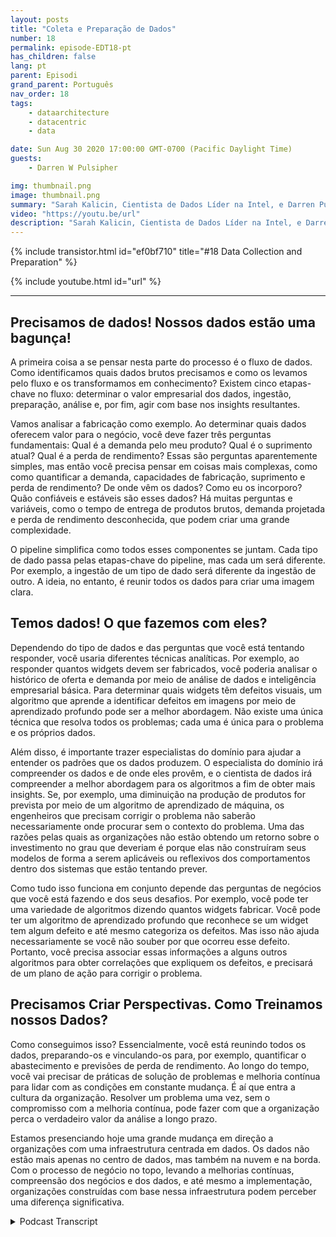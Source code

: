 ```yaml
---
layout: posts
title: "Coleta e Preparação de Dados"
number: 18
permalink: episode-EDT18-pt
has_children: false
lang: pt
parent: Episodi
grand_parent: Português
nav_order: 18
tags:
    - dataarchitecture
    - datacentric
    - data

date: Sun Aug 30 2020 17:00:00 GMT-0700 (Pacific Daylight Time)
guests:
    - Darren W Pulsipher

img: thumbnail.png
image: thumbnail.png
summary: "Sarah Kalicin, Cientista de Dados Líder na Intel, e Darren Pulsipher, Arquiteto Principal de Soluções, Setor Público da Intel, falam sobre o processo e os benefícios da coleta e preparação de dados para se tornar uma organização centrada em dados. Este é o segundo passo na jornada de se tornar uma organização centrada em dados."
video: "https://youtu.be/url"
description: "Sarah Kalicin, Cientista de Dados Líder na Intel, e Darren Pulsipher, Arquiteto Principal de Soluções, Setor Público da Intel, falam sobre o processo e os benefícios da coleta e preparação de dados para se tornar uma organização centrada em dados. Este é o segundo passo na jornada de se tornar uma organização centrada em dados."
---
```


<div>
{% include transistor.html id="ef0bf710" title="#18 Data Collection and Preparation" %}

{% include youtube.html id="url" %}
</div>

---

## Precisamos de dados! Nossos dados estão uma bagunça!

A primeira coisa a se pensar nesta parte do processo é o fluxo de dados. Como identificamos quais dados brutos precisamos e como os levamos pelo fluxo e os transformamos em conhecimento? Existem cinco etapas-chave no fluxo: determinar o valor empresarial dos dados, ingestão, preparação, análise e, por fim, agir com base nos insights resultantes.

Vamos analisar a fabricação como exemplo. Ao determinar quais dados oferecem valor para o negócio, você deve fazer três perguntas fundamentais: Qual é a demanda pelo meu produto? Qual é o suprimento atual? Qual é a perda de rendimento? Essas são perguntas aparentemente simples, mas então você precisa pensar em coisas mais complexas, como como quantificar a demanda, capacidades de fabricação, suprimento e perda de rendimento? De onde vêm os dados? Como eu os incorporo? Quão confiáveis e estáveis são esses dados? Há muitas perguntas e variáveis, como o tempo de entrega de produtos brutos, demanda projetada e perda de rendimento desconhecida, que podem criar uma grande complexidade.

O pipeline simplifica como todos esses componentes se juntam. Cada tipo de dado passa pelas etapas-chave do pipeline, mas cada um será diferente. Por exemplo, a ingestão de um tipo de dado será diferente da ingestão de outro. A ideia, no entanto, é reunir todos os dados para criar uma imagem clara.

## Temos dados! O que fazemos com eles?

Dependendo do tipo de dados e das perguntas que você está tentando responder, você usaria diferentes técnicas analíticas. Por exemplo, ao responder quantos widgets devem ser fabricados, você poderia analisar o histórico de oferta e demanda por meio de análise de dados e inteligência empresarial básica. Para determinar quais widgets têm defeitos visuais, um algoritmo que aprende a identificar defeitos em imagens por meio de aprendizado profundo pode ser a melhor abordagem. Não existe uma única técnica que resolva todos os problemas; cada uma é única para o problema e os próprios dados.

Além disso, é importante trazer especialistas do domínio para ajudar a entender os padrões que os dados produzem. O especialista do domínio irá compreender os dados e de onde eles provêm, e o cientista de dados irá compreender a melhor abordagem para os algoritmos a fim de obter mais insights. Se, por exemplo, uma diminuição na produção de produtos for prevista por meio de um algoritmo de aprendizado de máquina, os engenheiros que precisam corrigir o problema não saberão necessariamente onde procurar sem o contexto do problema. Uma das razões pelas quais as organizações não estão obtendo um retorno sobre o investimento no grau que deveriam é porque elas não construíram seus modelos de forma a serem aplicáveis ou reflexivos dos comportamentos dentro dos sistemas que estão tentando prever.

Como tudo isso funciona em conjunto depende das perguntas de negócios que você está fazendo e dos seus desafios. Por exemplo, você pode ter uma variedade de algoritmos dizendo quantos widgets fabricar. Você pode ter um algoritmo de aprendizado profundo que reconhece se um widget tem algum defeito e até mesmo categoriza os defeitos. Mas isso não ajuda necessariamente se você não souber por que ocorreu esse defeito. Portanto, você precisa associar essas informações a alguns outros algoritmos para obter correlações que expliquem os defeitos, e precisará de um plano de ação para corrigir o problema.

## Precisamos Criar Perspectivas. Como Treinamos nossos Dados?

Como conseguimos isso? Essencialmente, você está reunindo todos os dados, preparando-os e vinculando-os para, por exemplo, quantificar o abastecimento e previsões de perda de rendimento. Ao longo do tempo, você vai precisar de práticas de solução de problemas e melhoria contínua para lidar com as condições em constante mudança. É aí que entra a cultura da organização. Resolver um problema uma vez, sem o compromisso com a melhoria contínua, pode fazer com que a organização perca o verdadeiro valor da análise a longo prazo.

Estamos presenciando hoje uma grande mudança em direção a organizações com uma infraestrutura centrada em dados. Os dados não estão mais apenas no centro de dados, mas também na nuvem e na borda. Com o processo de negócio no topo, levando a melhorias contínuas, compreensão dos negócios e dos dados, e até mesmo a implementação, organizações construídas com base nessa infraestrutura podem perceber uma diferença significativa.



<details>
<summary> Podcast Transcript </summary>

<p></p>

</details>
